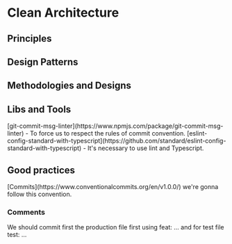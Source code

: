 <h1>Clean Architecture</h1>

<h2>Principles</h2>

<h2>Design Patterns</h2>

<h2>Methodologies and Designs</h2>

<h2>Libs and Tools</h2>
[git-commit-msg-linter](https://www.npmjs.com/package/git-commit-msg-linter) - To force us to respect the rules of commit convention.
[eslint-config-standard-with-typescript](https://github.com/standard/eslint-config-standard-with-typescript) - It's necessary to use lint and Typescript.

<h2>Good practices</h2>
[Commits](https://www.conventionalcommits.org/en/v1.0.0/) we're gonna follow this convention.


<h3>Comments</h3>
We should commit first the production file first using
<bold>feat: ...</bold> and for test file
<bold>test: ...</bold>
